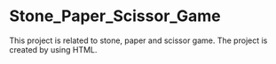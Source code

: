 # Stone_Paper_Scissor_Game
This project is related to stone, paper and scissor game.
The project is created by using HTML.
